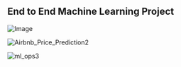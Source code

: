 ## End to End Machine Learning Project

![Image](https://github.com/DebmalyaRay9989/AirbnbDS/assets/66347154/5aca39ac-7348-4579-bcdf-3f171a1fa9f9)

![Airbnb_Price_Prediction2](https://github.com/DebmalyaRay9989/AirbnbDS/assets/66347154/7958f4b0-9037-4dfd-a55b-2c5df221c8d6)

![ml_ops3](https://github.com/DebmalyaRay9989/AirbnbDS/assets/66347154/9d7a38d7-9a3a-4a5c-b89d-c8dffd66185e)






